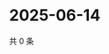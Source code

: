 # 2025-06-14

共 0 条

<!-- BEGIN ZHIHUVIDEO -->
<!-- 最后更新时间 Sat Jun 14 2025 05:10:21 GMT+0800 (China Standard Time) -->

<!-- END ZHIHUVIDEO -->

